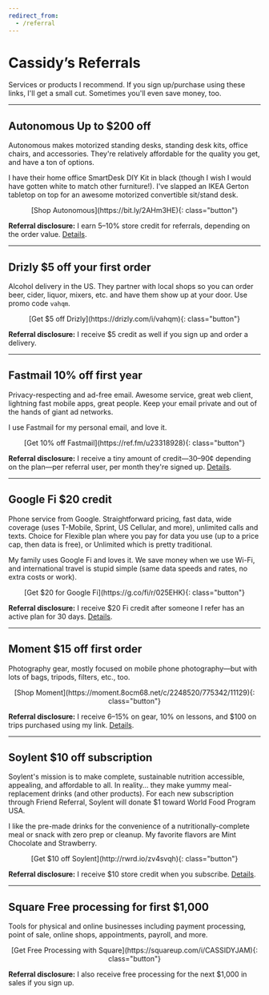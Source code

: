 ```yaml
---
redirect_from:
  - /referral
---
```


# Cassidy’s Referrals

Services or products I recommend. If you sign up/purchase using these links, I'll get a small cut. Sometimes you'll even save money, too.

---

## Autonomous **Up to $200 off**

Autonomous makes motorized standing desks, standing desk kits, office chairs, and accessories. They're relatively affordable for the quality you get, and have a ton of options.

I have their home office SmartDesk DIY Kit in black (though I wish I would have gotten white to match other furniture!). I've slapped an IKEA Gerton tabletop on top for an awesome motorized convertible sit/stand desk.

<div style="text-align: center;" markdown="1">
[Shop Autonomous](https://bit.ly/2AHm3HE){: class="button"}
</div>

**Referral disclosure:** I earn 5–10% store credit for referrals, depending on the order value. [Details](https://www.autonomous.ai/customer/referrals).

---

## Drizly **$5 off your first order**

Alcohol delivery in the US. They partner with local shops so you can order beer, cider, liquor, mixers, etc. and have them show up at your door. Use promo code `vahqm`.

<div style="text-align: center;" markdown="1">
[Get $5 off Drizly](https://drizly.com/i/vahqm){: class="button"}
</div>

**Referral disclosure:** I receive $5 credit as well if you sign up and order a delivery.

---

## Fastmail **10% off first year**

Privacy-respecting and ad-free email. Awesome service, great web client, lightning fast mobile apps, great people. Keep your email private and out of the hands of giant ad networks.

I use Fastmail for my personal email, and love it.

<div style="text-align: center;" markdown="1">
[Get 10% off Fastmail](https://ref.fm/u23318928){: class="button"}
</div>

**Referral disclosure:** I receive a tiny amount of credit—30–90¢ depending on the plan—per referral user, per month they're signed up. [Details](https://www.fastmail.com/help/account/referrals.html?u=e44940cd).

---

## Google Fi **$20 credit**

Phone service from Google. Straightforward pricing, fast data, wide coverage (uses T-Mobile, Sprint, US Cellular, and more), unlimited calls and texts. Choice for Flexible plan where you pay for data you use (up to a price cap, then data is free), or Unlimited which is pretty traditional.

My family uses Google Fi and loves it. We save money when we use Wi-Fi, and international travel is stupid simple (same data speeds and rates, no extra costs or work).

<div style="text-align: center;" markdown="1">
[Get $20 for Google Fi](https://g.co/fi/r/025EHK){: class="button"}
</div>

**Referral disclosure:** I receive $20 Fi credit after someone I refer has an active plan for 30 days. [Details](https://fi.google.com/about/referral-tos/).

---

## Moment **$15 off first order**

Photography gear, mostly focused on mobile phone photography—but with lots of bags, tripods, filters, etc., too.

<div style="text-align: center;" markdown="1">
[Shop Moment](https://moment.8ocm68.net/c/2248520/775342/11129){: class="button"}
</div>

**Referral disclosure:** I receive 6–15% on gear, 10% on lessons, and $100 on trips purchased using my link. [Details](https://www.shopmoment.com/join-the-moment-squad).

---

## Soylent **$10 off subscription**

Soylent's mission is to make complete, sustainable nutrition accessible, appealing, and affordable to all. In reality… they make yummy meal-replacement drinks (and other products). For each new subscription through Friend Referral, Soylent will donate $1 toward World Food Program USA.

I like the pre-made drinks for the convenience of a nutritionally-complete meal or snack with zero prep or cleanup. My favorite flavors are Mint Chocolate and Strawberry.

<div style="text-align: center;" markdown="1">
[Get $10 off Soylent](http://rwrd.io/zv4svqh){: class="button"}
</div>

**Referral disclosure:** I receive $10 store credit when you subscribe. [Details](https://soylent.com/pages/refer).

---

## Square **Free processing for first $1,000**

Tools for physical and online businesses including payment processing, point of sale, online shops, appointments, payroll, and more.

<div style="text-align: center;" markdown="1">
[Get Free Processing with Square](https://squareup.com/i/CASSIDYJAM){: class="button"}
</div>

**Referral disclosure:** I also receive free processing for the next $1,000 in sales if you sign up.
